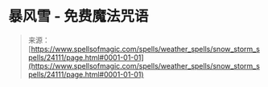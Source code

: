 <!--yml

category: 未分类

date: 2024-06-12 19:09:47

-->

# 暴风雪 - 免费魔法咒语

> 来源：[https://www.spellsofmagic.com/spells/weather_spells/snow_storm_spells/24111/page.html#0001-01-01](https://www.spellsofmagic.com/spells/weather_spells/snow_storm_spells/24111/page.html#0001-01-01)

